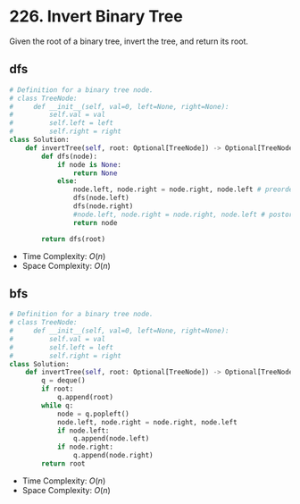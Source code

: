 # 226. Invert Binary Tree
Given the root of a binary tree, invert the tree, and return its root.
## dfs
```PYTHON
# Definition for a binary tree node.
# class TreeNode:
#     def __init__(self, val=0, left=None, right=None):
#         self.val = val
#         self.left = left
#         self.right = right
class Solution:
    def invertTree(self, root: Optional[TreeNode]) -> Optional[TreeNode]:
        def dfs(node):
            if node is None:
                return None
            else:
                node.left, node.right = node.right, node.left # preorder
                dfs(node.left)
                dfs(node.right)
                #node.left, node.right = node.right, node.left # postorder
                return node

        return dfs(root)
```
* Time Complexity: $O(n)$
* Space Complexity: $O(n)$
## bfs
```PYTHON
# Definition for a binary tree node.
# class TreeNode:
#     def __init__(self, val=0, left=None, right=None):
#         self.val = val
#         self.left = left
#         self.right = right
class Solution:
    def invertTree(self, root: Optional[TreeNode]) -> Optional[TreeNode]:
        q = deque()
        if root:
            q.append(root)
        while q:
            node = q.popleft()
            node.left, node.right = node.right, node.left
            if node.left:
                q.append(node.left)
            if node.right:
                q.append(node.right)
        return root
```
* Time Complexity: $O(n)$
* Space Complexity: $O(n)$